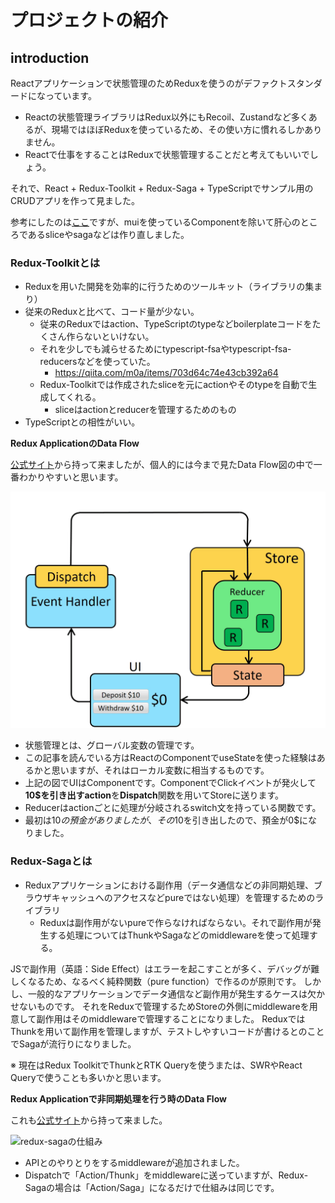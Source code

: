 # プロジェクトの紹介

## introduction

Reactアプリケーションで状態管理のためReduxを使うのがデファクトスタンダードになっています。

* Reactの状態管理ライブラリはRedux以外にもRecoil、Zustandなど多くあるが、現場ではほぼReduxを使っているため、その使い方に慣れるしかありません。
* Reactで仕事をすることはReduxで状態管理することだと考えてもいいでしょう。

それで、React + Redux-Toolkit + Redux-Saga + TypeScriptでサンプル用のCRUDアプリを作って見ました。

参考にしたのは[ここ](https://github.com/itsmaheshkariya/react-redux-saga-crud-app)ですが、muiを使っているComponentを除いて肝心のところであるsliceやsagaなどは作り直しました。

### Redux-Toolkitとは

* Reduxを用いた開発を効率的に行うためのツールキット（ライブラリの集まり）
* 従来のReduxと比べて、コード量が少ない。
  * 従来のReduxではaction、TypeScriptのtypeなどboilerplateコードをたくさん作らないといけない。
  * それを少しでも減らせるためにtypescript-fsaやtypescript-fsa-reducersなどを使っていた。
    * https://qiita.com/m0a/items/703d64c74e43cb392a64
  * Redux-Toolkitでは作成されたsliceを元にactionやそのtypeを自動で生成してくれる。
    * sliceはactionとreducerを管理するためのもの
* TypeScriptとの相性がいい。

**Redux ApplicationのData Flow**

[公式サイト](https://redux.js.org/tutorials/essentials/part-1-overview-concepts)から持って来ましたが、個人的には今まで見たData Flow図の中で一番わかりやすいと思います。

![reduxの仕組み](./reduxdataflowdiagram.gif)

* 状態管理とは、グローバル変数の管理です。
* この記事を読んでいる方はReactのComponentでuseStateを使った経験はあるかと思いますが、それはローカル変数に相当するものです。
* 上記の図でUIはComponentです。ComponentでClickイベントが発火して**10$を引き出すaction**を**Dispatch**関数を用いてStoreに送ります。
* Reducerはactionごとに処理が分岐されるswitch文を持っている関数です。
* 最初は10$の預金がありましたが、その10$を引き出したので、預金が0$になりました。

### Redux-Sagaとは

* Reduxアプリケーションにおける副作用（データ通信などの非同期処理、ブラウザキャッシュへのアクセスなどpureではない処理）を管理するためのライブラリ
  * Reduxは副作用がないpureで作らなければならない。それで副作用が発生する処理についてはThunkやSagaなどのmiddlewareを使って処理する。

JSで副作用（英語：Side Effect）はエラーを起こすことが多く、デバッグが難しくなるため、なるべく純粋関数（pure function）で作るのが原則です。
しかし、一般的なアプリケーションでデータ通信など副作用が発生するケースは欠かせないものです。
それをReduxで管理するためStoreの外側にmiddlewareを用意して副作用はそのmiddlewareで管理することになりました。
ReduxではThunkを用いて副作用を管理しますが、テストしやすいコードが書けるとのことでSagaが流行りになりました。

※ 現在はRedux ToolkitでThunkとRTK Queryを使うまたは、SWRやReact Queryで使うことも多いかと思います。

**Redux Applicationで非同期処理を行う時のData Flow**

これも[公式サイト](https://redux.js.org/tutorials/essentials/part-5-async-logic)から持って来ました。

![redux-sagaの仕組み](./ReduxAsyncDataFlowDiagram.gif)

* APIとのやりとりをするmiddlewareが追加されました。
* Dispatchで「Action/Thunk」をmiddlewareに送っていますが、Redux-Sagaの場合は「Action/Saga」になるだけで仕組みは同じです。
